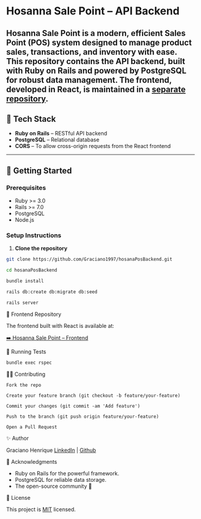 # Hosanna Sale Point – API Backend

**Hosanna Sale Point** is a modern, efficient Sales Point (POS) system designed to manage product sales, transactions, and inventory with ease. This repository contains the **API backend**, built with **Ruby on Rails** and powered by **PostgreSQL** for robust data management. The frontend, developed in **React**, is maintained in a [separate repository](https://github.com/Graciano1997/hosannaPosFront.git).
---

## 🧰 Tech Stack

- **Ruby on Rails** – RESTful API backend
- **PostgreSQL** – Relational database
- **CORS** – To allow cross-origin requests from the React frontend
---

## 🚀 Getting Started

### Prerequisites

- Ruby >= 3.0
- Rails >= 7.0
- PostgreSQL
- Node.js

### Setup Instructions

1. **Clone the repository**

```bash
git clone https://github.com/Graciano1997/hosanaPosBackend.git

cd hosanaPosBackend

bundle install

rails db:create db:migrate db:seed

rails server
```

🔗 Frontend Repository

The frontend built with React is available at:

[➡️ Hosanna Sale Point – Frontend](https://github.com/Graciano1997/hosannaPosFront.git)


🧪 Running Tests

```bash
bundle exec rspec
```

👨‍💻 Contributing

    Fork the repo

    Create your feature branch (git checkout -b feature/your-feature)

    Commit your changes (git commit -am 'Add feature')

    Push to the branch (git push origin feature/your-feature)

    Open a Pull Request

✨ Author

Graciano Henrique
[LinkedIn](https://www.linkedin.com/in/gracianohenrique/) | [Github](https://github.com/Graciano1997/)

🙏 Acknowledgments

- Ruby on Rails for the powerful framework.
- PostgreSQL for reliable data storage.
- The open-source community 💛

📄 License

This project is [MIT](./LICENSE) licensed.

